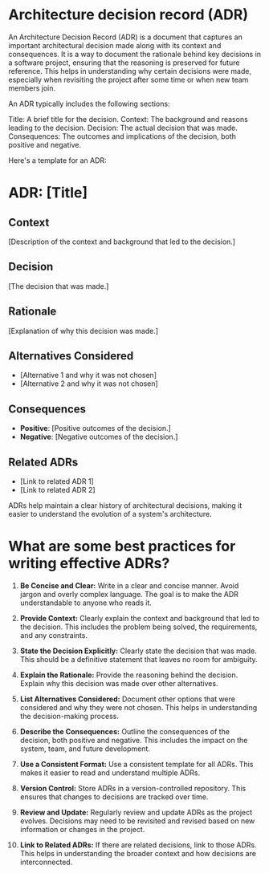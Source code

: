 # Architecture decision record (ADR)

An Architecture Decision Record (ADR) is a document that captures an important architectural decision made along with its context and consequences. It is a way to document the rationale behind key decisions in a software project, ensuring that the reasoning is preserved for future reference. This helps in understanding why certain decisions were made, especially when revisiting the project after some time or when new team members join.

An ADR typically includes the following sections:

Title: A brief title for the decision.
Context: The background and reasons leading to the decision.
Decision: The actual decision that was made.
Consequences: The outcomes and implications of the decision, both positive and negative.

Here's a template for an ADR:

# ADR: [Title]

## Context
[Description of the context and background that led to the decision.]

## Decision
[The decision that was made.]

## Rationale
[Explanation of why this decision was made.]

## Alternatives Considered
- [Alternative 1 and why it was not chosen]
- [Alternative 2 and why it was not chosen]

## Consequences
- **Positive**: [Positive outcomes of the decision.]
- **Negative**: [Negative outcomes of the decision.]

## Related ADRs
- [Link to related ADR 1]
- [Link to related ADR 2]
  

ADRs help maintain a clear history of architectural decisions, making it easier to understand the evolution of a system's architecture.


# What are some best practices for writing effective ADRs?

1. **Be Concise and Clear:** Write in a clear and concise manner. Avoid jargon and overly complex language. The goal is to make the ADR understandable to anyone who reads it.

2. **Provide Context:** Clearly explain the context and background that led to the decision. This includes the problem being solved, the requirements, and any constraints.

3. **State the Decision Explicitly:** Clearly state the decision that was made. This should be a definitive statement that leaves no room for ambiguity.

4. **Explain the Rationale:** Provide the reasoning behind the decision. Explain why this decision was made over other alternatives.

5. **List Alternatives Considered:** Document other options that were considered and why they were not chosen. This helps in understanding the decision-making process.

6. **Describe the Consequences:** Outline the consequences of the decision, both positive and negative. This includes the impact on the system, team, and future development.

7. **Use a Consistent Format:** Use a consistent template for all ADRs. This makes it easier to read and understand multiple ADRs.

8. **Version Control:** Store ADRs in a version-controlled repository. This ensures that changes to decisions are tracked over time.

9. **Review and Update:** Regularly review and update ADRs as the project evolves. Decisions may need to be revisited and revised based on new information or changes in the project.

10. **Link to Related ADRs:** If there are related decisions, link to those ADRs. This helps in understanding the broader context and how decisions are interconnected.

